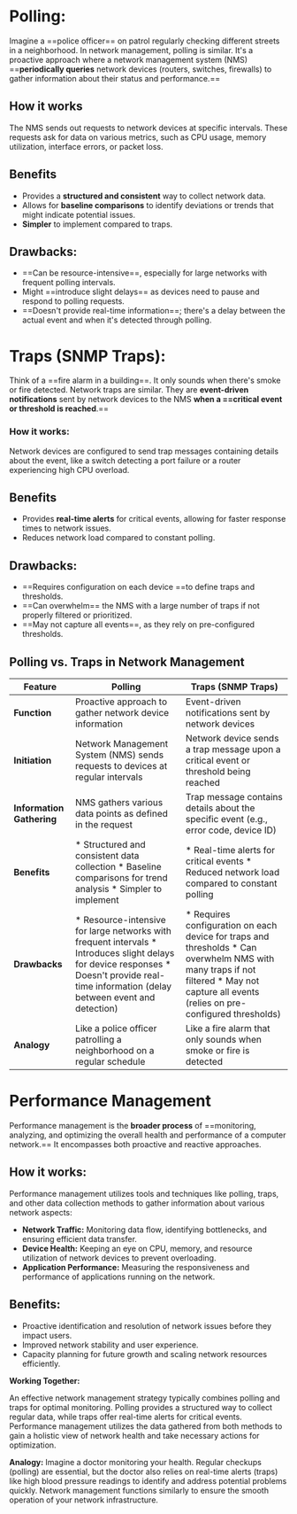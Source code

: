 # Polling:
Imagine a ==police officer== on patrol regularly checking different streets in a neighborhood. In network management, polling is similar. It's a proactive approach where a network management system (NMS) ==**periodically queries** network devices (routers, switches, firewalls) to gather information about their status and performance.==
## How it works
The NMS sends out requests to network devices at specific intervals. These requests ask for data on various metrics, such as CPU usage, memory utilization, interface errors, or packet loss.
## Benefits 
- Provides a **structured and consistent** way to collect network data.
- Allows for **baseline comparisons** to identify deviations or trends that might indicate potential issues.
- **Simpler** to implement compared to traps.
## Drawbacks:
- ==Can be resource-intensive==, especially for large networks with frequent polling intervals.
- Might ==introduce slight delays== as devices need to pause and respond to polling requests.
- ==Doesn't provide real-time information==; there's a delay between the actual event and when it's detected through polling.

# Traps (SNMP Traps):
Think of a ==fire alarm in a building==. It only sounds when there's smoke or fire detected. Network traps are similar. They are **event-driven notifications** sent by network devices to the NMS **when a ==critical event or threshold is reached**.==

### How it works:
Network devices are configured to send trap messages containing details about the event, like a switch detecting a port failure or a router experiencing high CPU overload.   
## Benefits 
- Provides **real-time alerts** for critical events, allowing for faster response times to network issues.
- Reduces network load compared to constant polling.

## Drawbacks:
- ==Requires configuration on each device ==to define traps and thresholds.
- ==Can overwhelm== the NMS with a large number of traps if not properly filtered or prioritized.
- ==May not capture all events==, as they rely on pre-configured thresholds.

## Polling vs. Traps in Network Management

| Feature                   | Polling                                                                                                                                                                                     | Traps (SNMP Traps)                                                                                                                                                                      |
| ------------------------- | ------------------------------------------------------------------------------------------------------------------------------------------------------------------------------------------- | --------------------------------------------------------------------------------------------------------------------------------------------------------------------------------------- |
| **Function**              | Proactive approach to gather network device information                                                                                                                                     | Event-driven notifications sent by network devices                                                                                                                                      |
| **Initiation**            | Network Management System (NMS) sends requests to devices at regular intervals                                                                                                              | Network device sends a trap message upon a critical event or threshold being reached                                                                                                    |
| **Information Gathering** | NMS gathers various data points as defined in the request                                                                                                                                   | Trap message contains details about the specific event (e.g., error code, device ID)                                                                                                    |
| **Benefits**              | * Structured and consistent data collection * Baseline comparisons for trend analysis * Simpler to implement                                                                                | * Real-time alerts for critical events * Reduced network load compared to constant polling                                                                                              |
| **Drawbacks**             | * Resource-intensive for large networks with frequent intervals * Introduces slight delays for device responses * Doesn't provide real-time information (delay between event and detection) | * Requires configuration on each device for traps and thresholds * Can overwhelm NMS with many traps if not filtered * May not capture all events (relies on pre-configured thresholds) |
| **Analogy**               | Like a police officer patrolling a neighborhood on a regular schedule                                                                                                                       | Like a fire alarm that only sounds when smoke or fire is detected                                                                                                                       |
# Performance Management
Performance management is the **broader process** of ==monitoring, analyzing, and optimizing the overall health and performance of a computer network.== It encompasses both proactive and reactive approaches.
## How it works:
Performance management utilizes tools and techniques like polling, traps, and other data collection methods to gather information about various network aspects:
- **Network Traffic:** Monitoring data flow, identifying bottlenecks, and ensuring efficient data transfer.
- **Device Health:** Keeping an eye on CPU, memory, and resource utilization of network devices to prevent overloading.
- **Application Performance:** Measuring the responsiveness and performance of applications running on the network.
## Benefits:
- Proactive identification and resolution of network issues before they impact users.
- Improved network stability and user experience.
- Capacity planning for future growth and scaling network resources efficiently.

**Working Together:**

An effective network management strategy typically combines polling and traps for optimal monitoring. Polling provides a structured way to collect regular data, while traps offer real-time alerts for critical events. Performance management utilizes the data gathered from both methods to gain a holistic view of network health and take necessary actions for optimization.

**Analogy:** Imagine a doctor monitoring your health. Regular checkups (polling) are essential, but the doctor also relies on real-time alerts (traps) like high blood pressure readings to identify and address potential problems quickly. Network management functions similarly to ensure the smooth operation of your network infrastructure.